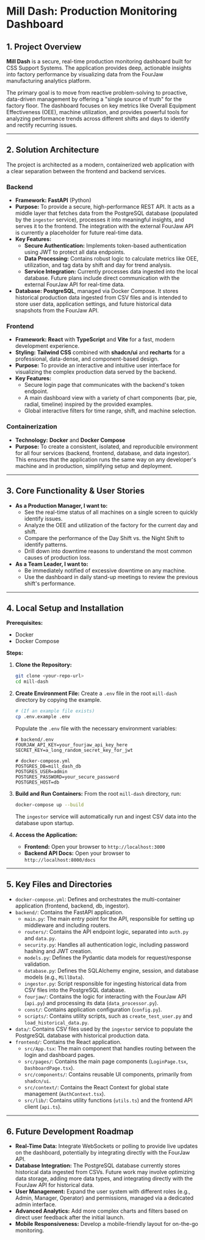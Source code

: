 # Mill Dash: Production Monitoring Dashboard

## 1. Project Overview

**Mill Dash** is a secure, real-time production monitoring dashboard built for CSS Support Systems. The application provides deep, actionable insights into factory performance by visualizing data from the FourJaw manufacturing analytics platform.

The primary goal is to move from reactive problem-solving to proactive, data-driven management by offering a "single source of truth" for the factory floor. The dashboard focuses on key metrics like Overall Equipment Effectiveness (OEE), machine utilization, and provides powerful tools for analyzing performance trends across different shifts and days to identify and rectify recurring issues.

---

## 2. Solution Architecture

The project is architected as a modern, containerized web application with a clear separation between the frontend and backend services.

### Backend
* **Framework:** **FastAPI** (Python)
* **Purpose:** To provide a secure, high-performance REST API. It acts as a middle layer that fetches data from the PostgreSQL database (populated by the `ingestor` service), processes it into meaningful insights, and serves it to the frontend. The integration with the external FourJaw API is currently a placeholder for future real-time data.
* **Key Features:**
    * **Secure Authentication:** Implements token-based authentication using JWT to protect all data endpoints.
    * **Data Processing:** Contains robust logic to calculate metrics like OEE, utilization, and tag data by shift and day for trend analysis.
    * **Service Integration:** Currently processes data ingested into the local database. Future plans include direct communication with the external FourJaw API for real-time data.
* **Database:** **PostgreSQL**, managed via Docker Compose. It stores historical production data ingested from CSV files and is intended to store user data, application settings, and future historical data snapshots from the FourJaw API.

### Frontend
* **Framework:** **React** with **TypeScript** and **Vite** for a fast, modern development experience.
* **Styling:** **Tailwind CSS** combined with **shadcn/ui** and **recharts** for a professional, data-dense, and component-based design.
* **Purpose:** To provide an interactive and intuitive user interface for visualizing the complex production data served by the backend.
* **Key Features:**
    * Secure login page that communicates with the backend's token endpoint.
    * A main dashboard view with a variety of chart components (bar, pie, radial, timeline) inspired by the provided examples.
    * Global interactive filters for time range, shift, and machine selection.

### Containerization
* **Technology:** **Docker** and **Docker Compose**
* **Purpose:** To create a consistent, isolated, and reproducible environment for all four services (backend, frontend, database, and data ingestor). This ensures that the application runs the same way on any developer's machine and in production, simplifying setup and deployment.

---

## 3. Core Functionality & User Stories

* **As a Production Manager, I want to:**
    * See the real-time status of all machines on a single screen to quickly identify issues.
    * Analyze the OEE and utilization of the factory for the current day and shift.
    * Compare the performance of the Day Shift vs. the Night Shift to identify patterns.
    * Drill down into downtime reasons to understand the most common causes of production loss.
* **As a Team Leader, I want to:**
    * Be immediately notified of excessive downtime on any machine.
    * Use the dashboard in daily stand-up meetings to review the previous shift's performance.

---

## 4. Local Setup and Installation

**Prerequisites:**
* Docker
* Docker Compose

**Steps:**

1.  **Clone the Repository:**
    ```bash
    git clone <your-repo-url>
    cd mill-dash
    ```

2.  **Create Environment File:**
    Create a `.env` file in the root `mill-dash` directory by copying the example.
    ```bash
    # (If an example file exists)
    cp .env.example .env
    ```
    Populate the `.env` file with the necessary environment variables:
    ```
    # backend/.env
    FOURJAW_API_KEY=your_fourjaw_api_key_here
    SECRET_KEY=a_long_random_secret_key_for_jwt
    
    # docker-compose.yml
    POSTGRES_DB=mill_dash_db
    POSTGRES_USER=admin
    POSTGRES_PASSWORD=your_secure_password
    POSTGRES_HOST=db
    ```

3.  **Build and Run Containers:**
    From the root `mill-dash` directory, run:
    ```bash
    docker-compose up --build
    ```
    The `ingestor` service will automatically run and ingest CSV data into the database upon startup.

4.  **Access the Application:**
    * **Frontend:** Open your browser to `http://localhost:3000`
    * **Backend API Docs:** Open your browser to `http://localhost:8000/docs`

---

## 5. Key Files and Directories

* `docker-compose.yml`: Defines and orchestrates the multi-container application (frontend, backend, db, ingestor).
* `backend/`: Contains the FastAPI application.
    * `main.py`: The main entry point for the API, responsible for setting up middleware and including routers.
    * `routers/`: Contains the API endpoint logic, separated into `auth.py` and `data.py`.
    * `security.py`: Handles all authentication logic, including password hashing and JWT creation.
    * `models.py`: Defines the Pydantic data models for request/response validation.
    * `database.py`: Defines the SQLAlchemy engine, session, and database models (e.g., `MillData`).
    * `ingestor.py`: Script responsible for ingesting historical data from CSV files into the PostgreSQL database.
    * `fourjaw/`: Contains the logic for interacting with the FourJaw API (`api.py`) and processing its data (`data_processor.py`).
    * `const/`: Contains application configuration (`config.py`).
    * `scripts/`: Contains utility scripts, such as `create_test_user.py` and `load_historical_data.py`.
* `data/`: Contains CSV files used by the `ingestor` service to populate the PostgreSQL database with historical production data.
* `frontend/`: Contains the React application.
    * `src/App.tsx`: The main component that handles routing between the login and dashboard pages.
    * `src/pages/`: Contains the main page components (`LoginPage.tsx`, `DashboardPage.tsx`).
    * `src/components/`: Contains reusable UI components, primarily from `shadcn/ui`.
    * `src/context/`: Contains the React Context for global state management (`AuthContext.tsx`).
    * `src/lib/`: Contains utility functions (`utils.ts`) and the frontend API client (`api.ts`).

---

## 6. Future Development Roadmap

* **Real-Time Data:** Integrate WebSockets or polling to provide live updates on the dashboard, potentially by integrating directly with the FourJaw API.
* **Database Integration:** The PostgreSQL database currently stores historical data ingested from CSVs. Future work may involve optimizing data storage, adding more data types, and integrating directly with the FourJaw API for historical data.
* **User Management:** Expand the user system with different roles (e.g., Admin, Manager, Operator) and permissions, managed via a dedicated admin interface.
* **Advanced Analytics:** Add more complex charts and filters based on direct user feedback after the initial launch.
* **Mobile Responsiveness:** Develop a mobile-friendly layout for on-the-go monitoring.

